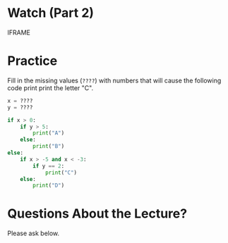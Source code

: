 # Watch (Part 2)

IFRAME

# Practice

Fill in the missing values (`????`) with numbers that will cause the
following code print print the letter "C".

```python
x = ????
y = ????

if x > 0:
    if y > 5:
        print("A")
    else:
        print("B")
else:
    if x > -5 and x < -3:
        if y == 2:
            print("C")
    else:
        print("D")
```

# Questions About the Lecture?

Please ask below.

